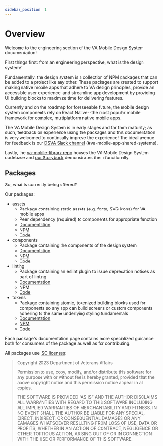 ```yaml
---
sidebar_position: 1
---
```


# Overview

Welcome to the engineering section of the VA Mobile Design System documentation!

First things first: from an engineering perspective, what is the design system?

Fundamentally, the design system is a collection of NPM packages that can be added to a project like any other. These packages are created to support making native mobile apps that adhere to VA design principles, provide an accessible user experience, and streamline app development by providing UI building blocks to maximize time for delivering features. 

Currently and on the roadmap for foreseeable future, the mobile design system components rely on React Native--the most popular mobile framework for complex, multiplatform native mobile apps.

The VA Mobile Design System is in early stages and far from maturity; as such, feedback on experience using the packages and this documentation is very welcomed to continually improve the experience! The ideal avenue for feedback is our [DSVA Slack channel](https://dsva.slack.com/archives/C05HF9ULKJ4) (#va-mobile-app-shared-systems).

Lastly, the [va-mobile-library repo](https://github.com/department-of-veterans-affairs/va-mobile-library) houses the VA Mobile Design System codebase and [our Storybook](https://department-of-veterans-affairs.github.io/va-mobile-library/) demonstrates them functionally.

## Packages

So, what is currently being offered? 

Our packages:
- assets
  - Package containing static assets (e.g. fonts, SVG icons) for VA mobile apps
  - Peer dependency (required) to components for appropriate function
  - [Documentation](https://department-of-veterans-affairs.github.io/va-mobile-app/design/For%20engineers/assets)
  - [NPM](https://www.npmjs.com/package/@department-of-veterans-affairs/mobile-assets)
  - [Code](https://github.com/department-of-veterans-affairs/va-mobile-library/tree/main/packages/assets)
- components
  - Package containing the components of the design system
  - [Documentation](https://department-of-veterans-affairs.github.io/va-mobile-app/design/For%20engineers/components)
  - [NPM](https://www.npmjs.com/package/@department-of-veterans-affairs/mobile-component-library)
  - [Code](https://github.com/department-of-veterans-affairs/va-mobile-library/tree/main/packages/components)
- linting
  - Package containing an eslint plugin to issue deprecation notices as part of linting
  - [Documentation](https://department-of-veterans-affairs.github.io/va-mobile-app/design/For%20engineers/linting)
  - [NPM](https://www.npmjs.com/package/@department-of-veterans-affairs/eslint-config-mobile)
  - [Code](https://github.com/department-of-veterans-affairs/va-mobile-library/tree/main/packages/linting)
- tokens
  - Package containing atomic, tokenized building blocks used for components so any app can build screens or custom components adhering to the same underlying styling fundamentals
  - [Documentation](https://department-of-veterans-affairs.github.io/va-mobile-app/design/For%20engineers/tokens)
  - [NPM](https://www.npmjs.com/package/@department-of-veterans-affairs/mobile-tokens)
  - [Code](https://github.com/department-of-veterans-affairs/va-mobile-library/tree/main/packages/tokens)

Each package's documentation page contains more specialized guidance both for consumers of the package as well as for contributing.

All packages use [ISC licenses](https://en.wikipedia.org/wiki/ISC_license):
> Copyright 2023 Department of Veterans Affairs
> 
> Permission to use, copy, modify, and/or distribute this software for any purpose with or without fee is hereby granted, provided that the above copyright notice and this permission notice appear in all copies.
> 
> THE SOFTWARE IS PROVIDED “AS IS” AND THE AUTHOR DISCLAIMS ALL WARRANTIES WITH REGARD TO THIS SOFTWARE INCLUDING ALL IMPLIED WARRANTIES OF MERCHANTABILITY AND FITNESS. IN NO EVENT SHALL THE AUTHOR BE LIABLE FOR ANY SPECIAL, DIRECT, INDIRECT, OR CONSEQUENTIAL DAMAGES OR ANY DAMAGES WHATSOEVER RESULTING FROM LOSS OF USE, DATA OR PROFITS, WHETHER IN AN ACTION OF CONTRACT, NEGLIGENCE OR OTHER TORTIOUS ACTION, ARISING OUT OF OR IN CONNECTION WITH THE USE OR PERFORMANCE OF THIS SOFTWARE.